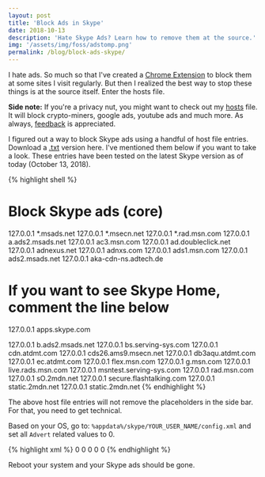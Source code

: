 ```yaml
---
layout: post
title: 'Block Ads in Skype'
date: 2018-10-13
description: 'Hate Skype Ads? Learn how to remove them at the source.'
img: '/assets/img/foss/adstomp.png'
permalink: /blog/block-ads-skype/
---
```


I hate ads. So much so that I've created a [Chrome Extension](https://chrome.google.com/webstore/detail/adstomp/omoobfkabeoablabejdmodnablfjjbch?hl=en) to block them at some sites I visit regularly. But then I realized the best way to stop these things is at the source itself. Enter the hosts file.

<b>Side note:</b> If you're a privacy nut, you might want to check out my [hosts](/assets/downloads/siteblock.txt) file. It will block crypto-miners, google ads, youtube ads and much more. As always, [feedback](mailto:knlnagar@gmail.com) is appreciated.

I figured out a way to block Skype ads using a handful of host file entries. Download a [.txt](/assets/downloads/2018-10-13-block-ads-skype/hosts-skype.txt) version here. I've mentioned them below if you want to take a look. These entries have been tested on the latest Skype version as of today (October 13, 2018).

{% highlight shell %}
# Block Skype ads (core)
127.0.0.1 *.msads.net
127.0.0.1 *.msecn.net
127.0.0.1 *.rad.msn.com
127.0.0.1 a.ads2.msads.net
127.0.0.1 ac3.msn.com
127.0.0.1 ad.doubleclick.net
127.0.0.1 adnexus.net
127.0.0.1 adnxs.com
127.0.0.1 ads1.msn.com
127.0.0.1 ads2.msads.net
127.0.0.1 aka-cdn-ns.adtech.de

# If you want to see Skype Home, comment the line below
127.0.0.1 apps.skype.com

127.0.0.1 b.ads2.msads.net
127.0.0.1 bs.serving-sys.com
127.0.0.1 cdn.atdmt.com
127.0.0.1 cds26.ams9.msecn.net
127.0.0.1 db3aqu.atdmt.com
127.0.0.1 ec.atdmt.com
127.0.0.1 flex.msn.com
127.0.0.1 g.msn.com
127.0.0.1 live.rads.msn.com
127.0.0.1 msntest.serving-sys.com
127.0.0.1 rad.msn.com
127.0.0.1 sO.2mdn.net
127.0.0.1 secure.flashtalking.com
127.0.0.1 static.2mdn.net
127.0.0.1 static.2mdn.net
{% endhighlight %}

The above host file entries will not remove the placeholders in the side bar. For that, you need to get technical.

Based on your OS, go to: `%appdata%/skype/YOUR_USER_NAME/config.xml` and set all `Advert` related values to 0.

{% highlight xml %}
<AdvertEastRailsEnabled>0</AdvertEastRailsEnabled>
<AdvertLargeEastRailCutoff>0</AdvertLargeEastRailCutoff>
<AdvertNorthRailCutoff>0</AdvertNorthRailCutoff>
<AdvertPlaceholder>0</AdvertPlaceholder>
<AdvertSmallEastRailCutoff>0</AdvertSmallEastRailCutoff>
{% endhighlight %}

Reboot your system and your Skype ads should be gone.
